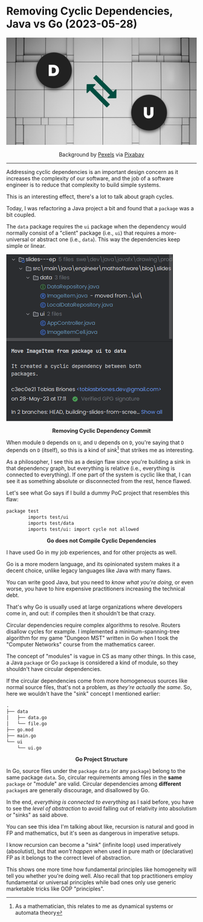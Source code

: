 <!-- Copyright (c) 2023 Tobias Briones. All rights reserved. -->
<!-- SPDX-License-Identifier: CC-BY-4.0 -->
<!-- This file is part of https://github.com/tobiasbriones/blog -->

# Removing Cyclic Dependencies, Java vs Go (2023-05-28)

![Removing Cyclic Dependencies, Java vs Go (2023-05-28)](images/removing-cyclic-dependencies--_--java-vs-go-2023-05-28.png)

<figcaption>
<p align="center">Background by 
<a href="https://pixabay.com/users/pexels-2286921">Pexels</a> via
<a href="https://pixabay.com/photos/abstract-architecture-contemporary-1867937">Pixabay</a>
</p>
</figcaption>

---


Addressing cyclic dependencies is an important design concern as it increases
the complexity of our software, and the job of a software engineer is to reduce
that complexity to build simple systems.

This is an interesting effect, there's a lot to talk about graph cycles.

Today, I was refactoring a Java project a bit and found that a `package` was a
bit coupled.

The `data` package requires the `ui` package when the dependency would normally
consist of a "client" package (i.e., `ui`) that requires a more-universal or
abstract one (i.e., `data`). This way the dependencies keep simple or linear.

![Removing Cyclic Dependency Commit](images/removing-cyclic-dependency-commit.png)

<figcaption>
<p align="center"><strong>Removing Cyclic Dependency Commit</strong></p>
</figcaption>

When module `D` depends on `U`, and `U` depends on `D`, you're saying that
`D` depends on `D` (itself), so this is a kind of *sink*[^1] that strikes me as
interesting.

[^1]: As a mathematician, this relates to me as dynamical systems or automata
    theory

As a philosopher, I see this as a design flaw since you're building a sink in
that dependency graph, but everything is relative (i.e., everything is connected
to everything). If one part of the system is cyclic like that, I can see it as
something absolute or disconnected from the rest, hence flawed.

Let's see what Go says if I build a dummy PoC project that resembles this flaw:

```
package test
        imports test/ui
        imports test/data
        imports test/ui: import cycle not allowed
```

<figcaption>
<p align="center"><strong>Go does not Compile Cyclic Dependencies</strong></p>
</figcaption>

I have used Go in my job experiences, and for other projects as well.

Go is a more modern language, and its opinionated system makes it a decent
choice, unlike legacy languages like Java with many flaws.

You can write good Java, but you need to *know what you're doing*, or even
worse, you have to hire expensive practitioners increasing the technical
debt.

That's why Go is usually used at large organizations where developers come in,
and out: if compiles then it shouldn't be that crazy.

Circular dependencies require complex algorithms to resolve. Routers disallow
cycles for example. I implemented a minimum-spanning-tree algorithm for my game
"Dungeon MST" written in Go when I took the "Computer Networks" course from the
mathematics career.

The concept of "modules" is vague in CS as many other things. In this case, a
Java `package` or Go `package` is considered a kind of module, so they shouldn't
have circular dependencies.

If the circular dependencies come from more homogeneous sources like normal
source files, that's not a problem, as *they're actually the same*. So, here we
wouldn't have the "sink" concept I mentioned earlier:

```
.
├── data
│   ├── data.go
│   └── file.go
├── go.mod
├── main.go
└── ui
    └── ui.go
```

<figcaption>
<p align="center"><strong>Go Project Structure</strong></p>
</figcaption>

In Go, source files under the `package` `data` (or any `package`) belong to the
same package `data`. So, circular requirements among files in the **same**
`package` or "module" are valid. Circular dependencies among **different**
`package`s are generally discourage, and disallowed by Go.

In the end, *everything is connected to everything* as I said before, you have
to see the *level of abstraction* to avoid falling out of relativity into
absolutism or "sinks" as said above.

You can see this idea I'm talking about like, recursion is natural and good in
FP and mathematics, but it's seen as dangerous in imperative setups.

I know recursion can become a "sink" (infinite loop) used imperatively
(absolutist), but that *won't happen* when used in pure math or (declarative)
FP as it belongs to the correct level of abstraction.

This shows one more time how fundamental principles like homogeneity will tell
you whether you're doing well. Also recall that top practitioners employ
fundamental or universal principles while bad ones only use generic marketable
tricks like OOP "principles".
